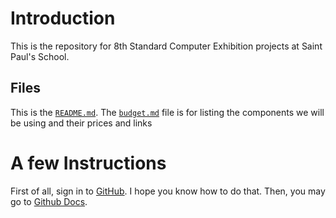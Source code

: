 # Introduction
This is the repository for 8th Standard Computer Exhibition projects at Saint Paul's School.

## Files
This is the [`README.md`](/README.md).
The [`budget.md`](/budget.md) file is for listing the components we will be using and their prices and links

# A few Instructions
First of all, sign in to [GitHub](github.com). I hope you know how to do that.
Then, you may go to [Github Docs](docs.github.com).
